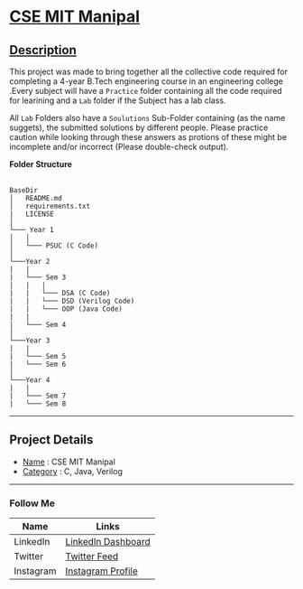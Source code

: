 # <ins> CSE MIT Manipal </ins>

## <ins> Description </ins>

This project was made to bring together all the collective code required for completing a 4-year 
B.Tech engineering course in an engineering college .Every subject will have a `Practice` folder 
containing all the code required for learining and a `Lab` folder if the Subject has a lab class.

All `Lab` Folders also have a `Soulutions` Sub-Folder containing (as the name suggets), the submitted
solutions by different people. Please practice caution while looking through these answers as protions 
of these might be incomplete and/or incorrect (Please double-check output).   

**Folder Structure** <br><br>

```
BaseDir
│   README.md
│   requirements.txt
|   LICENSE
│
└─── Year 1
│   │
│   └─── PSUC (C Code)
│   
└───Year 2
|   |
|   └─── Sem 3
|   |   |
|   |   └─── DSA (C Code)
|   |   └─── DSD (Verilog Code)
|   |   └─── OOP (Java Code)
|   |
|   └─── Sem 4
│   
└───Year 3
|   |
|   └─── Sem 5
|   └─── Sem 6
│   
└───Year 4
|   |
|   └─── Sem 7
|   └─── Sem 8
```

---


## Project Details
* <ins>Name</ins> :  CSE MIT Manipal
* <ins>Category</ins> :  C, Java, Verilog

---

### Follow Me ###
| Name    | Links   |
| ------- | ------------ |
| LinkedIn  | [LinkedIn Dashboard](https://www.linkedin.com/in/angad-sandhu-183290198/) |
| Twitter | [Twitter Feed](https://twitter.com/Sandhu_inqui) |
| Instagram | [Instagram Profile](https://www.instagram.com/_angad.sandhu_/) |
